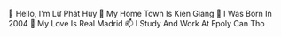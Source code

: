 👋 Hello, I'm Lữ Phát Huy
👀 My Home Town Is Kien Giang
🌱 I Was Born In 2004
💞️ My Love Is Real Madrid
📫 I Study And Work At Fpoly Can Tho
